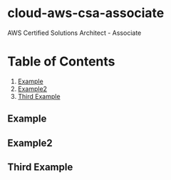 # cloud-aws-csa-associate
AWS Certified Solutions Architect - Associate



# Table of Contents
1. [Example](#example)
2. [Example2](#example2)
3. [Third Example](#third-example)

## Example
## Example2
## Third Example
